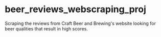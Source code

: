# beer_reviews_webscraping_proj
Scraping the reviews from Craft Beer and Brewing's website looking for beer qualities that result in high scores.
